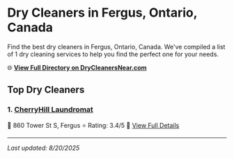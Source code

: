 # Dry Cleaners in Fergus, Ontario, Canada

Find the best dry cleaners in Fergus, Ontario, Canada. We've compiled a list of 1 dry cleaning services to help you find the perfect one for your needs.

🌐 **[View Full Directory on DryCleanersNear.com](https://drycleanersnear.com/city/Canada/Ontario/Fergus)**

## Top Dry Cleaners

### 1. [CherryHill Laundromat](https://drycleanersnear.com/dryCleaner/68901436913e4c7c8f7e96c8/cherryhill-laundromat)
📍 860 Tower St S, Fergus
⭐ Rating: 3.4/5
🔗 [View Full Details](https://drycleanersnear.com/dryCleaner/68901436913e4c7c8f7e96c8/cherryhill-laundromat)


---

*Last updated: 8/20/2025*
